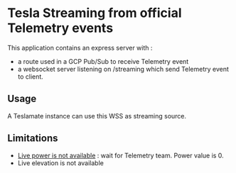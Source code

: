 # Tesla Streaming from official Telemetry events

This application contains an express server with :

- a route used in a GCP Pub/Sub to receive Telemetry event
- a websocket server listening on /streaming which send Telemetry event to client.

## Usage

A Teslamate instance can use this WSS as streaming source.

## Limitations

- [Live power is not available](https://github.com/teslamotors/fleet-telemetry/issues/170) : wait for Telemetry team. Power value is 0.
- Live elevation is not available
